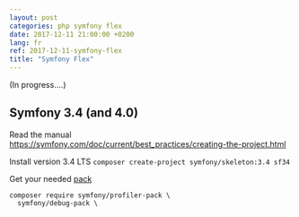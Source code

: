 ```yaml
---
layout: post
categories: php symfony flex
date: 2017-12-11 21:00:00 +0200
lang: fr
ref: 2017-12-11-symfony-flex
title: "Symfony Flex"
---
```


(In progress....)

## Symfony 3.4 (and 4.0)

Read the manual  
https://symfony.com/doc/current/best_practices/creating-the-project.html

Install version 3.4 LTS
`composer create-project symfony/skeleton:3.4 sf34`


Get your needed [pack](https://github.com/symfony?q=pack)

```
composer require symfony/profiler-pack \
  symfony/debug-pack \
  
```

